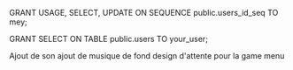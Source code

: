 GRANT USAGE, SELECT, UPDATE ON SEQUENCE public.users_id_seq TO mey;

GRANT SELECT ON TABLE public.users TO your_user;





Ajout de son
ajout de musique de fond
design d'attente pour la game menu
